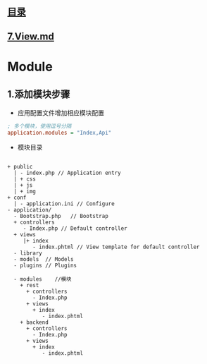 ## [目录](https://github.com/jhq0113/yafr/blob/master/docs/index.md)

## [7.View.md](https://github.com/jhq0113/yafr/blob/master/docs/yaf/7.View.md)

# Module

## 1.添加模块步骤

* 应用配置文件增加相应模块配置

```ini
; 多个模块，使用逗号分隔
application.modules = "Index,Api"
```

* 模块目录

```shell

+ public
  | - index.php // Application entry
  | + css
  | + js
  | + img
+ conf
  | - application.ini // Configure 
- application/
  - Bootstrap.php   // Bootstrap
  + controllers
     - Index.php // Default controller
  + views    
     |+ index   
        - index.phtml // View template for default controller
  - library
  - models  // Models
  - plugins // Plugins
  
  - modules    //模块
    + rest
      + controllers
        - Index.php
      + views
        + index
           - index.phtml
    + backend
      + controllers
        - Index.php
      + views
        + index
           - index.phtml
```
